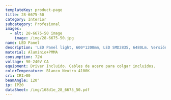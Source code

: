 ```yaml
---
templateKey: product-page
title: 28-6675-50
category: Interior
subcategory: Profesional
images:
  - alt: 28-6675-50 image
    image: /img/28-6675-50.jpg
name: LED Panel
description: 'LED Panel light, 600*1200mm, LED SMD2835, 6480Lm. Versión para Colgar.'
material: Aluminio+PMMA
consumption: 72W
voltage: 90-240V CA
equipment: Driver Incluido. Cables de acero para colgar incluidos.
colorTemperature: Blanco Neutro 4100K
cri: CRI>80
beamAngle: 120°
ip: IP20
dataSheet: /img/168d1e_28_6675_50.pdf
---
```


